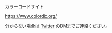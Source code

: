 カラーコードサイト

https://www.colordic.org/

分からない場合は [Twitter](https://twitter/Baketu_A_b/) のDMまでご連絡ください。
